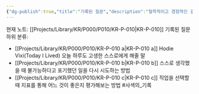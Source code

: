```yaml
---
{"dg-publish":true,"title":"기록된 질문","description":"철학적이고 경험적인 깊은 고민에 대한 질문들을 기록해놓은 카테고리입니다.","permalink":"/projects/library/kr/p000/p010/kr-p-010/","dgPassFrontmatter":true,"noteIcon":"0","created":"2024-12-23T17:06:10.212+09:00","updated":"2024-12-23T17:07:17.156+09:00"}
---
```


현재 노트: [[Projects/Library/KR/P000/P010/KR-P-010\|KR-P-010]] 기록된 질문
하위 분류:
- [[Projects/Library/KR/P000/P010/KR-P-010 a\|KR-P-010 a]] Hodie Vixi(Today I Lived) 오늘 하루도 고생한 스스로에게 해줄 말
- [[Projects/Library/KR/P000/P010/KR-P-010 b\|KR-P-010 b]] 스스로 생각했을 때 불가능하다고 포기했던 일을 다시 시도하는 방법
- [[Projects/Library/KR/P000/P010/KR-P-010 c\|KR-P-010 c]] 직업을 선택할때 지표를 통해 어느 것이 좋은지 평가해보는 방법
#사색의_기록 